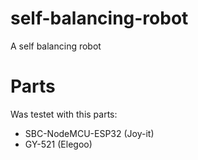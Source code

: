 # self-balancing-robot
A self balancing robot

# Parts
Was testet with this parts:
 - SBC-NodeMCU-ESP32 (Joy-it)
 - GY-521 (Elegoo)